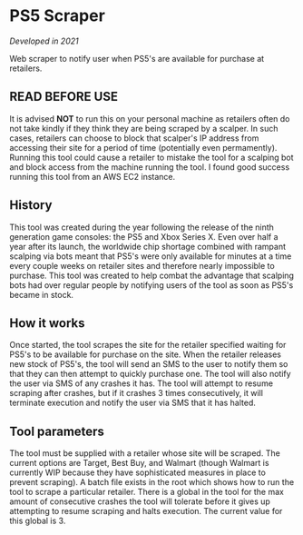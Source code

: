 # PS5 Scraper
*Developed in 2021*

Web scraper to notify user when PS5's are available for purchase at retailers.

## READ BEFORE USE
It is advised **NOT** to run this on your personal machine as retailers often do not take kindly if they think they are being scraped by a scalper. In such cases, retailers can choose to block that scalper's IP address from accessing their site for a period of time (potentially even permamently). Running this tool could cause a retailer to mistake the tool for a scalping bot and block access from the machine running the tool. I found good success running this tool from an AWS EC2 instance.

## History
This tool was created during the year following the release of the ninth generation game consoles: the PS5 and Xbox Series X. Even over half a year after its launch, the worldwide chip shortage combined with rampant scalping via bots meant that PS5's were only available for minutes at a time every couple weeks on retailer sites and therefore nearly impossible to purchase. This tool was created to help combat the advantage that scalping bots had over regular people by notifying users of the tool as soon as PS5's became in stock.

## How it works
Once started, the tool scrapes the site for the retailer specified waiting for PS5's to be available for purchase on the site. When the retailer releases new stock of PS5's, the tool will send an SMS to the user to notify them so that they can then attempt to quickly purchase one. The tool will also notify the user via SMS of any crashes it has. The tool will attempt to resume scraping after crashes, but if it crashes 3 times consecutively, it will terminate execution and notify the user via SMS that it has halted.

## Tool parameters
The tool must be supplied with a retailer whose site will be scraped. The current options are Target, Best Buy, and Walmart (though Walmart is currently WIP because they have sophisticated measures in place to prevent scraping). A batch file exists in the root which shows how to run the tool to scrape a particular retailer. There is a global in the tool for the max amount of consecutive crashes the tool will tolerate before it gives up attempting to resume scraping and halts execution. The current value for this global is 3.
